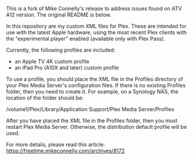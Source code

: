 This is a fork of Mike Connelly's release to address issues found on ATV A12 version.  The original README is below.

In this repository are my custom XML files for Plex. These are intended for use with the latest Apple hardware, using the most recent Plex clients with the "experimental player" enabled (available only with Plex Pass).

Currently, the following profiles are included:

* an Apple TV 4K custom profile
* an iPad Pro (A10X and later) custom profile

To use a profile, you should place the XML file in the Profiles directory of your Plex Media Server's configuration files. If there is no existing Profiles folder, then you need to create it. For example, on a Synology NAS, the location of the folder should be: 

/volume1/Plex/Library/Application Support/Plex Media Server/Profiles

After you have placed the XML file in the Profiles folder, then you must restart Plex Media Server. Otherwise, the distribution default profile will be used. 

For more details, please read this article: 
https://freetime.mikeconnelly.com/archives/8172

